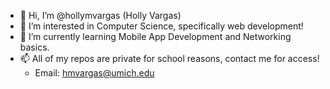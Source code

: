 - 👋 Hi, I’m @hollymvargas (Holly Vargas)
- 👀 I’m interested in Computer Science, specifically web development!
- 🌱 I’m currently learning Mobile App Development and Networking basics.
- 📫 All of my repos are private for school reasons, contact me for access!
  - Email: hmvargas@umich.edu

